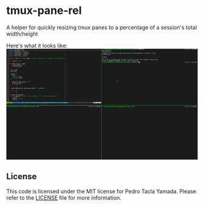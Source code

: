 tmux-pane-rel
=============
A helper for quickly resizing tmux panes to a percentage of a session's total
width/height

Here's what it looks like:
![tmux-pane-rel-demo](/tmux-pane-rel-demo.gif)

License
-------
This code is licensed under the MIT license for Pedro Tacla Yamada. Please refer
to the [LICENSE](/LICENSE) file for more information.
